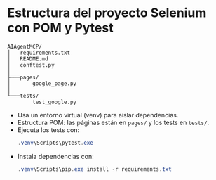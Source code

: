 # Estructura del proyecto Selenium con POM y Pytest

```
AIAgentMCP/
│   requirements.txt
│   README.md
│   conftest.py
│
├───pages/
│       google_page.py
│
└───tests/
        test_google.py
```

- Usa un entorno virtual (venv) para aislar dependencias.
- Estructura POM: las páginas están en `pages/` y los tests en `tests/`.
- Ejecuta los tests con:
  ```powershell
  .venv\Scripts\pytest.exe
  ```
- Instala dependencias con:
  ```powershell
  .venv\Scripts\pip.exe install -r requirements.txt
  ```

